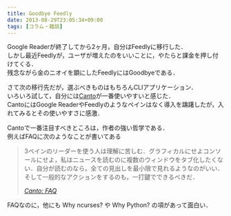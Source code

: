 ```yaml
---
title: Goodbye Feedly
date: 2013-08-29T23:05:34+09:00
tags: [コラム・雑談]
---
```


Google Readerが終了してから2ヶ月，自分はFeedlyに移行した．  
しかし最近Feedlyが，ユーザが増えたのをいいことに，やたらと課金を押し付けてくる．  
残念ながら金のニオイを顕にしたFeedlyにはGoodbyeである．

さて次の移行先だが，選ぶべきものはもちろんCLIアプリケーション．  
いろいろ試して，自分には[Canto](http://codezen.org/canto/)が一番使いやすいと感じた．  
CantoにはGoogle ReaderやFeedlyのようなペインはなく導入を躊躇したが，入れてみるとその使いやすさに感激．

Cantoで一番注目すべきところは，作者の強い哲学である．  
例えばFAQに次のようなことが書いてある

> 3ペインのリーダーを使う人は理解に苦しむ．グラフィカルにせよコンソールにせよ，私はニュースを読むのに複数のウィンドウをタブ化したくない．自分が読むのなら，全ての見出しを最小限で見れるようなのがいい．そして一般的なアクションをするのも，一打鍵でできるべきだ．
> 
> <cite>[Canto: FAQ](http://codezen.org/canto/faq/)</cite>

FAQなのに，他にも Why ncurses? や Why Python? の項があって面白い．

